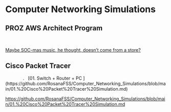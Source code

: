 <h1>Computer Networking Simulations</h1>

<h2>PROZ AWS Architect Program</h2>
<br>


[Maybe SOC-mas music, he thought, doesn’t come from a store?](https://github.com/RosanaFSS/TryHackMe/blob/CTFs-%26-Infos/Easy%20-%20Advent%20of%20Cyber%202024%2C%20Day%201%2C%20OPSEC.md)

<h2>Cisco Packet Tracer</h2>
&nbsp;&nbsp;&nbsp;&nbsp;&nbsp;&nbsp;&nbsp;&nbsp;&nbsp;&nbsp;&nbsp;&nbsp;&nbsp;&nbsp;.&nbsp;&nbsp;  [01. Switch + Router + PC ](https://github.com/RosanaFSS/Computer_Networking_Simulations/blob/main/01.%20Cisco%20Packet%20Tracer%20Simulation.md)
<br>


https://github.com/RosanaFSS/Computer_Networking_Simulations/blob/main/01.%20Cisco%20Packet%20Tracer%20Simulation.md
